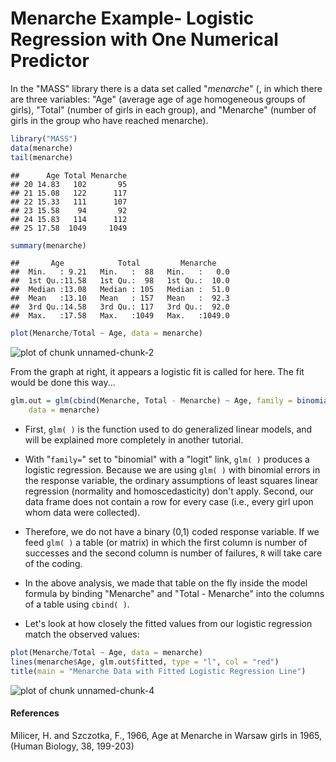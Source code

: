 Menarche Example- Logistic Regression with One Numerical Predictor
========================================================

In the "MASS" library there is a data set called "*menarche*" (, in which there are three variables: "Age" (average age of age homogeneous groups of girls), "Total" (number of girls in each group), and "Menarche" (number of girls in the group who have reached menarche).


```r
library("MASS")
data(menarche)
tail(menarche)
```

```
##      Age Total Menarche
## 20 14.83   102       95
## 21 15.08   122      117
## 22 15.33   111      107
## 23 15.58    94       92
## 24 15.83   114      112
## 25 17.58  1049     1049
```

```r
summary(menarche)
```

```
##       Age            Total         Menarche     
##  Min.   : 9.21   Min.   :  88   Min.   :   0.0  
##  1st Qu.:11.58   1st Qu.:  98   1st Qu.:  10.0  
##  Median :13.08   Median : 105   Median :  51.0  
##  Mean   :13.10   Mean   : 157   Mean   :  92.3  
##  3rd Qu.:14.58   3rd Qu.: 117   3rd Qu.:  92.0  
##  Max.   :17.58   Max.   :1049   Max.   :1049.0
```



```r
plot(Menarche/Total ~ Age, data = menarche)
```

![plot of chunk unnamed-chunk-2](figure/unnamed-chunk-2.png) 

From the graph at right, it appears a logistic fit is called for here. The fit would be done this way... 

```r
glm.out = glm(cbind(Menarche, Total - Menarche) ~ Age, family = binomial(logit), 
    data = menarche)
```



-  First, `glm( )` is the function used to do generalized linear models, and will be explained more completely in another tutorial. 
- With "`family=`" set to "binomial" with a "logit" link, `glm( )` produces a logistic regression. Because we are using `glm( )` with binomial errors in the response variable, the ordinary assumptions of least squares linear regression (normality and homoscedasticity) don't apply. Second, our data frame does not contain a row for every case (i.e., every girl upon whom data were collected). 

- Therefore, we do not have a binary (0,1) coded response variable. If we feed `glm( )` a table (or matrix) in which the first column is number of successes and the second column is number of failures, `R` will take care of the coding. 
- In the above analysis, we made that table on the fly inside the model formula by binding "Menarche" and "Total - Menarche" into the columns of a table using `cbind( )`.

- Let's look at how closely the fitted values from our logistic regression match the observed values:


```r
plot(Menarche/Total ~ Age, data = menarche)
lines(menarche$Age, glm.out$fitted, type = "l", col = "red")
title(main = "Menarche Data with Fitted Logistic Regression Line")
```

![plot of chunk unnamed-chunk-4](figure/unnamed-chunk-4.png) 

#### References
Milicer, H. and Szczotka, F., 1966, Age at Menarche in Warsaw girls in 1965, (Human Biology, 38, 199-203)

